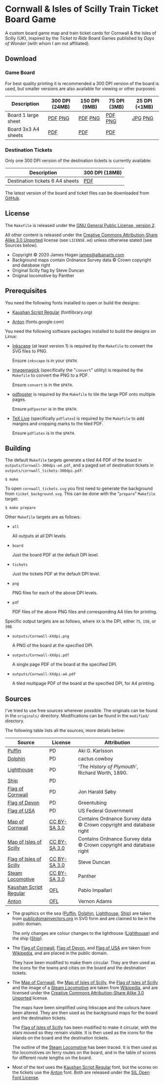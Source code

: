 
Cornwall & Isles of Scilly Train Ticket Board Game
==================================================

A custom board game map and train ticket cards for Cornwall & the Isles of
Scilly (UK), inspired by the *Ticket to Ride* Board Games published by *Days of
Wonder* (with whom I am not affiliated).


Download
--------

### Game Board

For best quality printing it is recommended a 300 DPI version of the board is
used, but smaller versions are also available for viewing or other purposes:

Description         | 300 DPI (24MB)              | 150 DPI (9MB)               | 75 DPI (3MB)              | 25 DPI (<1MB)
--------------------|-----------------------------|-----------------------------|---------------------------|--------------------------
Board 1 large sheet | [PDF][300pdf] [PNG][300png] | [PDF][150pdf] [PNG][150png] | [PDF][75pdf] [PNG][75png] | [JPG][25jpg] [PNG][25png]
Board 3x3 A4 sheets | [PDF][300a4pdf]             | [PDF][150a4pdf]             | [PDF][75a4pdf]            |

[300pdf]:   https://github.com/amalon/trains-cornwall/releases/download/v0.1/Cornwall-300dpi.pdf
[300png]:   https://github.com/amalon/trains-cornwall/releases/download/v0.1/Cornwall-300dpi.png
[150pdf]:   https://github.com/amalon/trains-cornwall/releases/download/v0.1/Cornwall-150dpi.pdf
[150png]:   https://github.com/amalon/trains-cornwall/releases/download/v0.1/Cornwall-150dpi.png
[75pdf]:    https://github.com/amalon/trains-cornwall/releases/download/v0.1/Cornwall-75dpi.pdf
[75png]:    https://github.com/amalon/trains-cornwall/releases/download/v0.1/Cornwall-75dpi.png
[25jpg]:    https://github.com/amalon/trains-cornwall/releases/download/v0.1/Cornwall-25dpi.jpg
[25png]:    https://github.com/amalon/trains-cornwall/releases/download/v0.1/Cornwall-25dpi.png

[300a4pdf]: https://github.com/amalon/trains-cornwall/releases/download/v0.1/Cornwall-300dpi-a4.pdf
[150a4pdf]: https://github.com/amalon/trains-cornwall/releases/download/v0.1/Cornwall-150dpi-a4.pdf
[75a4pdf]:  https://github.com/amalon/trains-cornwall/releases/download/v0.1/Cornwall-75dpi-a4.pdf

### Destination Tickets

Only one 300 DPI version of the destination tickets is currently available:

Description                     | 300 DPI (18MB)
--------------------------------|----------------
Destination tickets 6 A4 sheets | [PDF][t300pdf]

[t300pdf]: https://github.com/amalon/trains-cornwall/releases/download/v0.1/cornwall-tickets-300dpi.pdf

The latest version of the board and ticket files can be downloaded from
[GitHub](https://github.com/amalon/trains-cornwall/releases/latest).


License
-------

The `Makefile` is released under the [GNU General Public License, version 2].

All other content is released under the [Creative Commons Attribution-Share
Alike 3.0 Unported] license (see `LICENSE.md`) unless otherwise stated (see
Sources below).

 - Copyright © 2020 James Hogan <james@albanarts.com>
 - Background maps contain Ordnance Survey data © Crown copyright and database
   right
 - Original Scilly flag by Steve Duncan
 - Original locomotive by Panther


Prerequisites
-------------

You need the following fonts installed to open or build the designs:

 - [Kaushan Script Regular] (fontlibrary.org)

 - [Anton] (fonts.google.com)

You need the following software packages installed to build the designs on
Linux:

 - [Inkscape](https://inkscape.org/) (at least version 1) is required by the
   `Makefile` to convert the SVG files to PNG.

   Ensure `inkscape` is in your `$PATH`.

 - [Imagemagick](https://www.imagemagick.org/) (specifically the "`convert`"
   utility) is required by the `Makefile` to convert the PNG to a PDF.

   Ensure `convert` is in the `$PATH`.

 - [pdfposter](https://gitlab.com/pdftools/pdfposter.git) is required by the
   `Makefile` to tile the large PDF onto multiple pages.

   Ensure `pdfposter` is in the `$PATH`.

 - [TeX Live](https://tug.org/texlive/) (specifically `pdflatex`) is required
   by the `Makefile` to add margins and cropping marks to the tiled PDF.

   Ensure `pdflatex` is in the `$PATH`.


Building
--------

The default `Makefile` targets generate a tiled A4 PDF of the board in
`outputs/Cornwall-300dpi-a4.pdf`, and a paged set of destination tickets in
`outputs/cornwall_tickets-300dpi.pdf`:

```shell
$ make
```

To open `cornwall_tickets.svg` you first need to generate the background from
`ticket_background.svg`. This can be done with the "`prepare`" `Makefile`
target:

```shell
$ make prepare
```

Other `Makefile` targets are as follows:

 - `all`

   All outputs at all DPI levels.

 - `board`

   Just the board PDF at the default DPI level.

 - `tickets`

   Just the tickets PDF at the default DPI level.

 - `png`

   PNG files for each of the above DPI levels.

 - `pdf`

   PDF files of the above PNG files and corresponding A4 tiles for printing.

Specific output targets are as follows, where `XX` is the DPI, either `75`,
`150`, or `300`.

 - `outputs/Cornwall-XXdpi.png`

   A PNG of the board at the specified DPI.

 - `outputs/Cornwall-XXdpi.pdf`

   A single page PDF of the board at the specified DPI.

 - `outputs/Cornwall-XXdpi-a4.pdf`

   A tiled multipage PDF of the board at the specified DPI, for A4 printing.


Sources
-------

I've tried to use free sources wherever possible. The originals can be found in
the `originals/` directory. Modifications can be found in the `modified/`
directory.

The following table lists all the sources, more details below:

Source				| License		| Attribution
--------------------------------|-----------------------|-----------------------
[Puffin]			| PD			| Aki G. Karlsson
[Dolphin]			| PD			| cactus cowboy
[Lighthouse]			| PD			| '*The History of Plymouth*', Richard Worth, 1890.
[Ship]				| PD			| 
[Flag of Cornwall]		| PD			| Jon Harald Søby
[Flag of Devon]			| PD			| Greentubing
[Flag of USA]			| PD			| US Federal Government
[Map of Cornwall]		| [CC BY-SA 3.0]	| Contains Ordnance Survey data © Crown copyright and database right
[Map of Isles of Scilly]	| [CC BY-SA 3.0]	| Contains Ordnance Survey data © Crown copyright and database right
[Flag of Isles of Scilly]	| [CC BY-SA 3.0]	| Steve Duncan
[Steam Locomotive]		| [CC BY-SA 3.0]	| Panther
[Kaushan Script Regular]	| [OFL]			| Pablo Impallari
[Anton]				| [OFL]			| Vernon Adams

 - The graphics on the sea ([Puffin], [Dolphin], [Lighthouse], [Ship]) are taken
   from [publicdomainvectors.org] in SVG form and are claimed to be in the
   public domain.

   The only changes are colour changes to the lighthouse ([Lighthouse]) and the
   ship ([Ship]).

   [Puffin]: https://publicdomainvectors.org/en/free-clipart/Puffin-bird-vector-illustration/31686.html
   [Dolphin]: https://publicdomainvectors.org/en/free-clipart/Dolphin-smiling/68665.html
   [Lighthouse]: https://publicdomainvectors.org/en/free-clipart/Old-lighthouse/69935.html
   [Ship]: https://publicdomainvectors.org/en/free-clipart/Bark-ship-vector-drawing/14591.html

 - The [Flag of Cornwall], [Flag of Devon], and [Flag of USA] are taken from
   [Wikipedia], and are placed in the public domain.

   They have been modified to make them circular.
   They are then used as the icons for the towns and cities on the board and the
   destination tickets.

   [Flag of Cornwall]: https://en.wikipedia.org/wiki/File:Flag_of_Cornwall.svg
   [Flag of Devon]: https://en.wikipedia.org/wiki/File:Flag_of_Devon.svg
   [Flag of USA]: https://en.wikipedia.org/wiki/File:Flag_of_the_United_States.svg

 - The [Map of Cornwall], the [Map of Isles of Scilly], the [Flag of Isles of
   Scilly] and the image of a [Steam Locomotive] are taken from [Wikipedia], and
   are licensed under the [Creative Commons Attribution-Share Alike 3.0
   Unported] license.

   The maps have been simplified using Inkscape and the colours have been
   altered. They are then used as the background maps for the board and the
   destination tickets.

   The [Flag of Isles of Scilly] has been modified to make it circular, with the
   stars moved so they remain visible.
   It is then used as the icons for the islands on the board and the destination
   tickets.

   The outline of the [Steam Locomotive] has been traced.
   It is then used as the locomotives on ferry routes on the board, and in the
   table of scores for different route lengths on the board.

   [Map of Cornwall]: https://en.wikipedia.org/wiki/File:Cornwall_UK_district_map_(blank).svg
   [Map of Isles of Scilly]: https://en.wikipedia.org/wiki/File:Isles_of_Scilly_UK_location_map.svg
   [Flag of Isles of Scilly]: https://en.wikipedia.org/wiki/File:ScillonianCross.svg
   [Steam Locomotive]: https://en.wikipedia.org/wiki/File:Steam_locomotive_scheme_new.png

 - Most of the text uses the [Kaushan Script Regular] font, but the scores on
   the tickets use the [Anton] font. Both are released under the [SIL Open Font
   License].

   [Kaushan Script Regular]: https://fontlibrary.org/en/font/kaushan-script
   [Anton]: https://fonts.google.com/specimen/Anton

[CC BY-SA 3.0]: https://creativecommons.org/licenses/by-sa/3.0/
[Creative Commons Attribution-Share Alike 3.0 Unported]: https://creativecommons.org/licenses/by-sa/3.0/
[GNU General Public License, version 2]: https://www.gnu.org/licenses/old-licenses/gpl-2.0.html
[OFL]: https://scripts.sil.org/cms/scripts/page.php?site_id=nrsi&id=OFL
[SIL Open Font License]: https://scripts.sil.org/cms/scripts/page.php?site_id=nrsi&id=OFL
[Wikipedia]: https://publicdomainvectors.org
[publicdomainvectors.org]: https://publicdomainvectors.org
